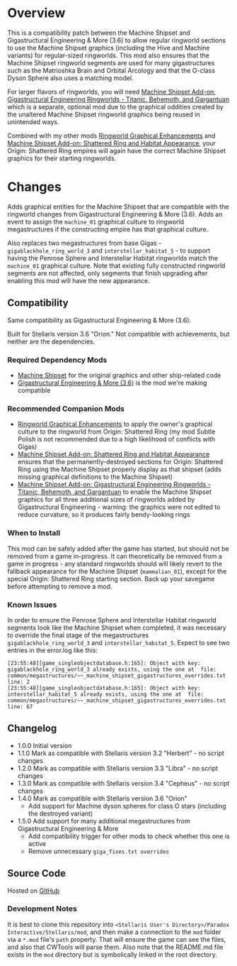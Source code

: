 # Overview

This is a compatibility patch between the Machine Shipset and Gigastructural Engineering & More (3.6) to allow regular ringworld sections to use the Machine Shipset graphics (including the Hive and Machine variants) for regular-sized ringworlds.  This mod also ensures that the Machine Shipset ringworld segments are used for many gigastructures such as the Matrioshka Brain and Orbital Arcology and that the O-class Dyson Sphere also uses a matching model.

For larger flavors of ringworlds, you will need [Machine Shipset Add-on: Gigastructural Engineering Ringworlds - Titanic, Behemoth, and Gargantuan](https://steamcommunity.com/sharedfiles/filedetails/?id=2644469566) which is a separate, optional mod due to the graphical oddities created by the unaltered Machine Shipset ringworld graphics being reused in unintended ways.

Combined with my other mods [Ringworld Graphical Enhancements](https://steamcommunity.com/sharedfiles/filedetails/?id=2628518102) and [Machine Shipset Add-on: Shattered Ring and Habitat Appearance](https://steamcommunity.com/sharedfiles/filedetails/?id=2628980994), your Origin: Shattered Ring empires will again have the correct Machine Shipset graphics for their starting ringworlds.

# Changes

Adds graphical entities for the Machine Shipset that are compatible with the ringworld changes from Gigastructural Engineering & More (3.6).  Adds an event to assign the `machine_01` graphical culture to ringworld megastructures if the constructing empire has that graphical culture.

Also replaces two megastructures from base Gigas - `gigablackhole_ring_world_3` and `interstellar_habitat_5` - to support having the Penrose Sphere and Interstellar Habitat ringworlds match the `machine_01` graphical culture.  Note that existing fully constructed ringworld segments are not affected, only segments that finish upgrading after enabling this mod will have the new appearance.

## Compatibility

Same compatibility as Gigastructural Engineering & More (3.6).

Built for Stellaris version 3.6 "Orion."  Not compatible with achievements, but neither are the dependencies.

### Required Dependency Mods

* [Machine Shipset](https://steamcommunity.com/sharedfiles/filedetails/?id=2077186491) for the original graphics and other ship-related code
* [Gigastructural Engineering & More (3.6)](https://steamcommunity.com/sharedfiles/filedetails/?id=1121692237) is the mod we're making compatible

### Recommended Companion Mods

* [Ringworld Graphical Enhancements](https://steamcommunity.com/sharedfiles/filedetails/?id=2628518102) to apply the owner's graphical culture to the ringworld from Origin: Shattered Ring (my mod Subtle Polish is not recommended due to a high likelihood of conflicts with Gigas)
* [Machine Shipset Add-on: Shattered Ring and Habitat Appearance](https://steamcommunity.com/sharedfiles/filedetails/?id=2628980994) ensures that the permanently-destroyed sections for Origin: Shattered Ring using the Machine Shipset properly display as that shipset (adds missing graphical definitions to the Machine Shipset)
* [Machine Shipset Add-on: Gigastructural Engineering Ringworlds - Titanic, Behemoth, and Gargantuan](https://steamcommunity.com/sharedfiles/filedetails/?id=2644469566) to enable the Machine Shipset graphics for all three additional sizes of ringworlds added by Gigastructural Engineering - warning: the graphics were not edited to reduce curvature, so it produces fairly bendy-looking rings

### When to Install

This mod can be safely added after the game has started, but should not be removed from a game in-progress.  It can theoretically be removed from a game in progress - any standard ringworlds should will likely revert to the fallback appearance for the Machine Shipset (`mammalian_01`), except for the special Origin: Shattered Ring starting section.  Back up your savegame before attempting to remove a mod.

### Known Issues

In order to ensure the Penrose Sphere and Interstellar Habitat ringworld segments look like the Machine Shipset when completed, it was necessary to override the final stage of the megastructures `gigablackhole_ring_world_3` and `interstellar_habitat_5`. Expect to see two entries in the error.log like this:

```
[23:55:48][game_singleobjectdatabase.h:165]: Object with key: gigablackhole_ring_world_3 already exists, using the one at  file: common/megastructures/~~_machine_shipset_gigastructures_overrides.txt line: 2
[23:55:48][game_singleobjectdatabase.h:165]: Object with key: interstellar_habitat_5 already exists, using the one at  file: common/megastructures/~~_machine_shipset_gigastructures_overrides.txt line: 67
```

## Changelog

* 1.0.0 Initial version
* 1.1.0 Mark as compatible with Stellaris version 3.2 "Herbert" - no script changes
* 1.2.0 Mark as compatible with Stellaris version 3.3 "Libra" - no script changes
* 1.3.0 Mark as compatible with Stellaris version 3.4 "Cepheus" - no script changes
* 1.4.0 Mark as compatible with Stellaris version 3.6 "Orion"
    * Add support for Machine dyson spheres for class O stars (including the destroyed variant)
* 1.5.0 Add support for many additional megastructures from Gigastructural Engineering & More
    * Add compatibility trigger for other mods to check whether this one is active
    * Remove unnecessary `giga_fixes.txt overrides`

## Source Code

Hosted on [GitHub](https://github.com/corsairmarks/machine_shipset_gigastructures_ringworld_compatibility)

### Development Notes

It is best to clone this repository into `<Stellaris User's Directory>/Paradox Interactive/Stellaris/mod`, and then make a connection to the `mod` folder via a `*.mod` file's `path` property.  That will ensure the game can see the files, and also that CWTools will parse them.  Also note that the README.md file exists in the `mod` directory but is symbolically linked in the root directory.